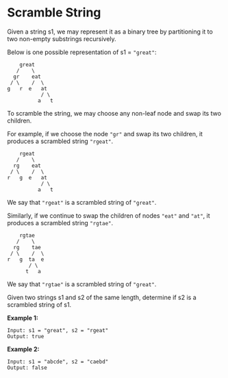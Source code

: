 # Scramble String

Given a string s1, we may represent it as a binary tree by partitioning it to two non-empty substrings recursively.

Below is one possible representation of s1 = `"great"`:

```
    great
   /    \
  gr    eat
 / \    /  \
g   r  e   at
           / \
          a   t
```

To scramble the string, we may choose any non-leaf node and swap its two children.

For example, if we choose the node `"gr"` and swap its two children, it produces a scrambled string `"rgeat"`.

```
    rgeat
   /    \
  rg    eat
 / \    /  \
r   g  e   at
           / \
          a   t
```

We say that `"rgeat"` is a scrambled string of `"great"`.

Similarly, if we continue to swap the children of nodes `"eat"` and `"at"`, it produces a scrambled string `"rgtae"`.

```
    rgtae
   /    \
  rg    tae
 / \    /  \
r   g  ta  e
       / \
      t   a
```

We say that `"rgtae"` is a scrambled string of `"great"`.

Given two strings s1 and s2 of the same length, determine if s2 is a scrambled string of s1.

__Example 1:__

```
Input: s1 = "great", s2 = "rgeat"
Output: true
```

__Example 2:__

```
Input: s1 = "abcde", s2 = "caebd"
Output: false
```